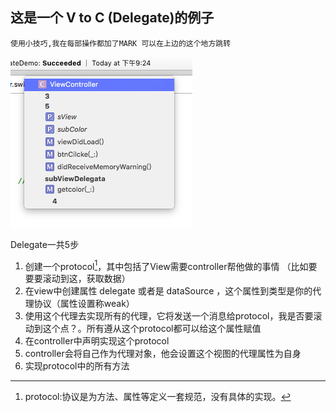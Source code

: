 ## 这是一个 V to C (Delegate)的例子
	使用小技巧,我在每部操作都加了MARK 可以在上边的这个地方跳转
![alt text](./pic1.png "Title")

Delegate一共5步

1. 创建一个protocol[^1]，其中包括了View需要controller帮他做的事情  （比如要要要滚动到这，获取数据）
2. 在view中创建属性 delegate 或者是 dataSource  ，这个属性到类型是你的代理协议（属性设置称weak）
3. 使用这个代理去实现所有的代理，它将发送一个消息给protocol，我是否要滚动到这个点？。所有遵从这个protocol都可以给这个属性赋值
4. 在controller中声明实现这个protocol
5. controller会将自己作为代理对象，他会设置这个视图的代理属性为自身
6. 实现protocol中的所有方法

[^1]:protocol:协议是为方法、属性等定义一套规范，没有具体的实现。